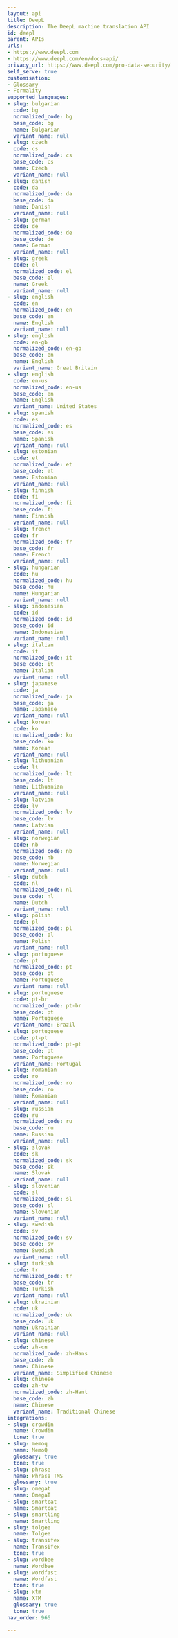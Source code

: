 ```yaml
---
layout: api
title: DeepL
description: The DeepL machine translation API
id: deepl
parent: APIs
urls:
- https://www.deepl.com
- https://www.deepl.com/en/docs-api/
privacy_url: https://www.deepl.com/pro-data-security/
self_serve: true
customisation:
- Glossary
- Formality
supported_languages:
- slug: bulgarian
  code: bg
  normalized_code: bg
  base_code: bg
  name: Bulgarian
  variant_name: null
- slug: czech
  code: cs
  normalized_code: cs
  base_code: cs
  name: Czech
  variant_name: null
- slug: danish
  code: da
  normalized_code: da
  base_code: da
  name: Danish
  variant_name: null
- slug: german
  code: de
  normalized_code: de
  base_code: de
  name: German
  variant_name: null
- slug: greek
  code: el
  normalized_code: el
  base_code: el
  name: Greek
  variant_name: null
- slug: english
  code: en
  normalized_code: en
  base_code: en
  name: English
  variant_name: null
- slug: english
  code: en-gb
  normalized_code: en-gb
  base_code: en
  name: English
  variant_name: Great Britain
- slug: english
  code: en-us
  normalized_code: en-us
  base_code: en
  name: English
  variant_name: United States
- slug: spanish
  code: es
  normalized_code: es
  base_code: es
  name: Spanish
  variant_name: null
- slug: estonian
  code: et
  normalized_code: et
  base_code: et
  name: Estonian
  variant_name: null
- slug: finnish
  code: fi
  normalized_code: fi
  base_code: fi
  name: Finnish
  variant_name: null
- slug: french
  code: fr
  normalized_code: fr
  base_code: fr
  name: French
  variant_name: null
- slug: hungarian
  code: hu
  normalized_code: hu
  base_code: hu
  name: Hungarian
  variant_name: null
- slug: indonesian
  code: id
  normalized_code: id
  base_code: id
  name: Indonesian
  variant_name: null
- slug: italian
  code: it
  normalized_code: it
  base_code: it
  name: Italian
  variant_name: null
- slug: japanese
  code: ja
  normalized_code: ja
  base_code: ja
  name: Japanese
  variant_name: null
- slug: korean
  code: ko
  normalized_code: ko
  base_code: ko
  name: Korean
  variant_name: null
- slug: lithuanian
  code: lt
  normalized_code: lt
  base_code: lt
  name: Lithuanian
  variant_name: null
- slug: latvian
  code: lv
  normalized_code: lv
  base_code: lv
  name: Latvian
  variant_name: null
- slug: norwegian
  code: nb
  normalized_code: nb
  base_code: nb
  name: Norwegian
  variant_name: null
- slug: dutch
  code: nl
  normalized_code: nl
  base_code: nl
  name: Dutch
  variant_name: null
- slug: polish
  code: pl
  normalized_code: pl
  base_code: pl
  name: Polish
  variant_name: null
- slug: portuguese
  code: pt
  normalized_code: pt
  base_code: pt
  name: Portuguese
  variant_name: null
- slug: portuguese
  code: pt-br
  normalized_code: pt-br
  base_code: pt
  name: Portuguese
  variant_name: Brazil
- slug: portuguese
  code: pt-pt
  normalized_code: pt-pt
  base_code: pt
  name: Portuguese
  variant_name: Portugal
- slug: romanian
  code: ro
  normalized_code: ro
  base_code: ro
  name: Romanian
  variant_name: null
- slug: russian
  code: ru
  normalized_code: ru
  base_code: ru
  name: Russian
  variant_name: null
- slug: slovak
  code: sk
  normalized_code: sk
  base_code: sk
  name: Slovak
  variant_name: null
- slug: slovenian
  code: sl
  normalized_code: sl
  base_code: sl
  name: Slovenian
  variant_name: null
- slug: swedish
  code: sv
  normalized_code: sv
  base_code: sv
  name: Swedish
  variant_name: null
- slug: turkish
  code: tr
  normalized_code: tr
  base_code: tr
  name: Turkish
  variant_name: null
- slug: ukrainian
  code: uk
  normalized_code: uk
  base_code: uk
  name: Ukrainian
  variant_name: null
- slug: chinese
  code: zh-cn
  normalized_code: zh-Hans
  base_code: zh
  name: Chinese
  variant_name: Simplified Chinese
- slug: chinese
  code: zh-tw
  normalized_code: zh-Hant
  base_code: zh
  name: Chinese
  variant_name: Traditional Chinese
integrations:
- slug: crowdin
  name: Crowdin
  tone: true
- slug: memoq
  name: MemoQ
  glossary: true
  tone: true
- slug: phrase
  name: Phrase TMS
  glossary: true
- slug: omegat
  name: OmegaT
- slug: smartcat
  name: Smartcat
- slug: smartling
  name: Smartling
- slug: tolgee
  name: Tolgee
- slug: transifex
  name: Transifex
  tone: true
- slug: wordbee
  name: Wordbee
- slug: wordfast
  name: Wordfast
  tone: true
- slug: xtm
  name: XTM
  glossary: true
  tone: true
nav_order: 966

---
```


